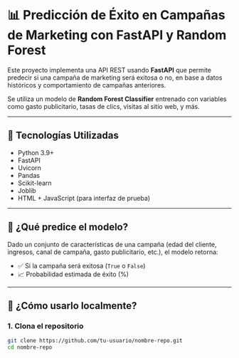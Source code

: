 # 📊 Predicción de Éxito en Campañas de Marketing con FastAPI y Random Forest

Este proyecto implementa una API REST usando **FastAPI** que permite predecir si una campaña de marketing será exitosa o no, en base a datos históricos y comportamiento de campañas anteriores.

Se utiliza un modelo de **Random Forest Classifier** entrenado con variables como gasto publicitario, tasas de clics, visitas al sitio web, y más.

---

## 🔧 Tecnologías Utilizadas

- Python 3.9+
- FastAPI
- Uvicorn
- Pandas
- Scikit-learn
- Joblib
- HTML + JavaScript (para interfaz de prueba)

---

## 🧠 ¿Qué predice el modelo?

Dado un conjunto de características de una campaña (edad del cliente, ingresos, canal de campaña, gasto publicitario, etc.), el modelo retorna:

- ✅ Si la campaña será exitosa (`True` o `False`)
- 📈 Probabilidad estimada de éxito (%)

---

## 🚀 ¿Cómo usarlo localmente?

### 1. Clona el repositorio

```bash
git clone https://github.com/tu-usuario/nombre-repo.git
cd nombre-repo
